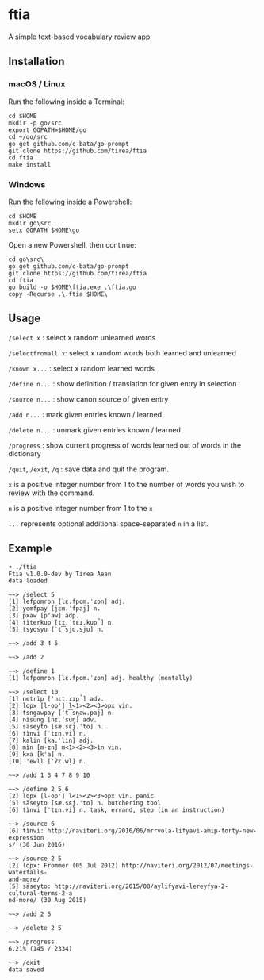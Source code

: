 # ftia

A simple text-based vocabulary review app

## Installation


### macOS / Linux

Run the following inside a Terminal:

```
cd $HOME
mkdir -p go/src
export GOPATH=$HOME/go
cd ~/go/src
go get github.com/c-bata/go-prompt
git clone https://github.com/tirea/ftia
cd ftia
make install
```

### Windows

Run the fellowing inside a Powershell:
```
cd $HOME
mkdir go\src
setx GOPATH $HOME\go
```
Open a new Powershell, then continue:
```
cd go\src\
go get github.com/c-bata/go-prompt
git clone https://github.com/tirea/ftia
cd ftia
go build -o $HOME\ftia.exe .\ftia.go
copy -Recurse .\.ftia $HOME\
```

## Usage

`/select x` : select x random unlearned words

`/selectfromall x`: select x random words both learned and unlearned

`/known x...` : select x random learned words

`/define n...` : show definition / translation for given entry in selection

`/source n...` : show canon source of given entry

`/add n...` : mark given entries known / learned

`/delete n...` : unmark given entries known / learned

`/progress` : show current progress of words learned out of words in the dictionary

`/quit`, `/exit`, `/q` : save data and quit the program.

`x` is a positive integer number from 1 to the number of words you wish to review with the command.

`n` is a positive integer number from 1 to the `x`

`...` represents optional additional space-separated `n` in a list.

## Example

```
➜ ./ftia
Ftia v1.0.0-dev by Tirea Aean
data loaded

~~> /select 5
[1] lefpomron [lɛ.fpom.ˈɾon] adj.
[2] yemfpay [jɛm.ˈfpaj] n.
[3] pxaw [p'aw] adp.
[4] tìterkup [tɪ.ˈtɛɾ.kup̚] n.
[5] tsyosyu [ˈt͡sjo.sju] n.

~~> /add 3 4 5

~~> /add 2

~~> /define 1
[1] lefpomron [lɛ.fpom.ˈɾon] adj. healthy (mentally)

~~> /select 10
[1] netrìp [ˈnɛt.ɾɪp̚] adv.
[2] lopx [l·op'] l<1><2><3>opx vin.
[3] tsngawpay [ˈt͡sŋaw.paj] n.
[4] nìsung [nɪ.ˈsuŋ] adv.
[5] säseyto [sæ.sɛj.ˈto] n.
[6] tìnvi [ˈtɪn.vi] n.
[7] kalin [ka.ˈlin] adj.
[8] mìn [m·ɪn] m<1><2><3>ìn vin.
[9] kxa [k'a] n.
[10] 'ewll [ˈʔɛ.wḷ] n.

~~> /add 1 3 4 7 8 9 10

~~> /define 2 5 6
[2] lopx [l·op'] l<1><2><3>opx vin. panic
[5] säseyto [sæ.sɛj.ˈto] n. butchering tool
[6] tìnvi [ˈtɪn.vi] n. task, errand, step (in an instruction)

~~> /source 6
[6] tìnvi: http://naviteri.org/2016/06/mrrvola-lifyavi-amip-forty-new-expression
s/ (30 Jun 2016)

~~> /source 2 5
[2] lopx: Frommer (05 Jul 2012) http://naviteri.org/2012/07/meetings-waterfalls-
and-more/
[5] säseyto: http://naviteri.org/2015/08/aylifyavi-lereyfya-2-cultural-terms-2-a
nd-more/ (30 Aug 2015)

~~> /add 2 5

~~> /delete 2 5

~~> /progress
6.21% (145 / 2334)

~~> /exit
data saved
``` 